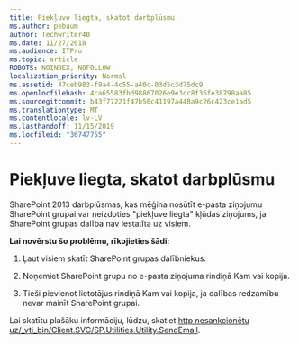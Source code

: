 ```yaml
---
title: Piekļuve liegta, skatot darbplūsmu
ms.author: pebaum
author: Techwriter40
ms.date: 11/27/2018
ms.audience: ITPro
ms.topic: article
ROBOTS: NOINDEX, NOFOLLOW
localization_priority: Normal
ms.assetid: 47ceb983-f9a4-4c55-a40c-03d5c3d75dc9
ms.openlocfilehash: 4ca65583fbd98867026e9e3cc8f36fe38798aa85
ms.sourcegitcommit: b43f77221f47b50c41197a448a9c26c423ce1ad5
ms.translationtype: MT
ms.contentlocale: lv-LV
ms.lasthandoff: 11/15/2019
ms.locfileid: "36747755"
---
```

# <a name="access-denied-when-viewing-a-workflow"></a>Piekļuve liegta, skatot darbplūsmu

SharePoint 2013 darbplūsmas, kas mēģina nosūtīt e-pasta ziņojumu SharePoint grupai var neizdoties "piekļuve liegta" kļūdas ziņojums, ja SharePoint grupas dalība nav iestatīta uz visiem.
  
 **Lai novērstu šo problēmu, rīkojieties šādi:**
  
 1. Ļaut visiem skatīt SharePoint grupas dalībniekus.
  
 2. Noņemiet SharePoint grupu no e-pasta ziņojuma rindiņā Kam vai kopija.
  
 3. Tieši pievienot lietotājus rindiņā Kam vai kopija, ja dalības redzamību nevar mainīt SharePoint grupai.
  
Lai skatītu plašāku informāciju, lūdzu, skatiet [http nesankcionētu uz/_vti_bin/Client.SVC/SP.Utilities.Utility.SendEmail](https://go.microsoft.com/fwlink/?linkid=2044694&amp;clcid=0x409).
  